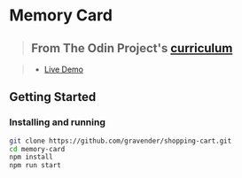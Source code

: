 # Memory Card

> ## From The Odin Project's [curriculum](https://www.theodinproject.com/lessons/node-path-javascript-shopping-cart)

> - [Live Demo](https://gravender.github.io/shopping-cart/)

## Getting Started

### Installing and running

```bash
git clone https://github.com/gravender/shopping-cart.git
cd memory-card
npm install
npm run start
```
